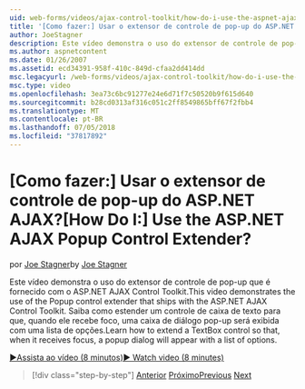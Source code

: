 ```yaml
---
uid: web-forms/videos/ajax-control-toolkit/how-do-i-use-the-aspnet-ajax-popup-control-extender
title: '[Como fazer:] Usar o extensor de controle de pop-up do ASP.NET AJAX? | Microsoft Docs'
author: JoeStagner
description: Este vídeo demonstra o uso do extensor de controle de pop-up que é fornecido com o ASP.NET AJAX Control Toolkit. Aprenda a estender um controle de caixa de texto, de modo que...
ms.author: aspnetcontent
ms.date: 01/26/2007
ms.assetid: ecd34391-958f-410c-849d-cfaa2dd414dd
msc.legacyurl: /web-forms/videos/ajax-control-toolkit/how-do-i-use-the-aspnet-ajax-popup-control-extender
msc.type: video
ms.openlocfilehash: 3ea73c6bc91277e24e6d71f7c50520b9f615d640
ms.sourcegitcommit: b28cd0313af316c051c2ff8549865bff67f2fbb4
ms.translationtype: MT
ms.contentlocale: pt-BR
ms.lasthandoff: 07/05/2018
ms.locfileid: "37817892"
---
```

<a name="how-do-i-use-the-aspnet-ajax-popup-control-extender"></a><span data-ttu-id="6550b-105">[Como fazer:] Usar o extensor de controle de pop-up do ASP.NET AJAX?</span><span class="sxs-lookup"><span data-stu-id="6550b-105">[How Do I:] Use the ASP.NET AJAX Popup Control Extender?</span></span>
====================
<span data-ttu-id="6550b-106">por [Joe Stagner](https://github.com/JoeStagner)</span><span class="sxs-lookup"><span data-stu-id="6550b-106">by [Joe Stagner](https://github.com/JoeStagner)</span></span>

<span data-ttu-id="6550b-107">Este vídeo demonstra o uso do extensor de controle de pop-up que é fornecido com o ASP.NET AJAX Control Toolkit.</span><span class="sxs-lookup"><span data-stu-id="6550b-107">This video demonstrates the use of the Popup control extender that ships with the ASP.NET AJAX Control Toolkit.</span></span> <span data-ttu-id="6550b-108">Saiba como estender um controle de caixa de texto para que, quando ele recebe foco, uma caixa de diálogo pop-up será exibida com uma lista de opções.</span><span class="sxs-lookup"><span data-stu-id="6550b-108">Learn how to extend a TextBox control so that, when it receives focus, a popup dialog will appear with a list of options.</span></span>

[<span data-ttu-id="6550b-109">&#9654;Assista ao vídeo (8 minutos)</span><span class="sxs-lookup"><span data-stu-id="6550b-109">&#9654; Watch video (8 minutes)</span></span>](https://channel9.msdn.com/Blogs/ASP-NET-Site-Videos/how-do-i-use-the-aspnet-ajax-popup-control-extender)

> [!div class="step-by-step"]
> <span data-ttu-id="6550b-110">[Anterior](how-do-i-use-the-aspnet-ajax-textboxwatermark-control-extender.md)
> [Próximo](how-do-i-use-the-aspnet-ajax-modalpopup-extender-control.md)</span><span class="sxs-lookup"><span data-stu-id="6550b-110">[Previous](how-do-i-use-the-aspnet-ajax-textboxwatermark-control-extender.md)
[Next](how-do-i-use-the-aspnet-ajax-modalpopup-extender-control.md)</span></span>

